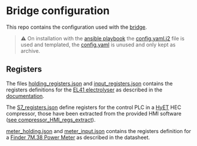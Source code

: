 # Bridge configuration
This repo contains the configuration used with the [bridge](https://github.com/lkzjdnb/industrial_bridge).

> :warning: On installation with the [ansible playbook](https://github.com/lkzjdnb/H2F_control_deploy) the [config.yaml.j2](/config.yaml.j2) file is used and templated, the [config.yaml](/config.yaml) is unused and only kept as archive.

## Registers
The files [holding_registers.json](/holding_registers.json) and [input_registers.json](/input_registers.json) contains the registers definitions for the [EL41 electrolyser](https://handbook.enapter.com/electrolyser/el41/) as described in the [documentation](https://handbook.enapter.com/electrolyser/el41/el41_firmware/3.6.1/modbus_tcp_communication_interface.html).

The [S7_registers.json](/S7_registers.json) define registers for the control PLC in a [HyET](https://hyethydrogen.com/technology/) HEC compressor, those have been extracted from the provided HMI software ([see compressor_HMI_regs_extract](https://github.com/lkzjdnb/compressor_HMI_regs_extract)).

[meter_holding.json](/meter_holding.json) and [meter_input.json](/meter_input.json) contains the registers definition for a [Finder 7M.38 Power Meter](https://www.findernet.com/en/worldwide/series/7m-series-smart-energy-meters/type/type-7m-38-three-phase-multi-function-bi-directional-energy-meters-with-backlit-matrix-lcd-display/) as described in the datasheet.
